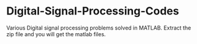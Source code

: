 # Digital-Signal-Processing-Codes
Various Digital signal processing problems solved in MATLAB. Extract the zip file and you will get the matlab files.
